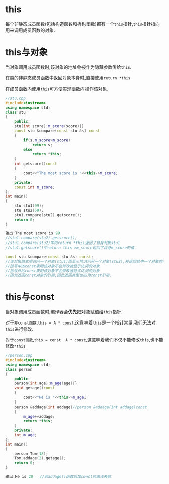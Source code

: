 # this

每个非静态成员函数(包括构造函数和析构函数)都有一个`this`指针,`this`指针指向用来调用成员函数的对象.

# this与对象

当对象调用成员函数时,该对象的地址会被作为隐藏参数传给`this`.

在类的非静态成员函数中返回对象本身时,直接使用`return *this`

在成员函数内使用`this`可方便实现函数内操作该对象.

```c++
//stu.cpp
#include<iostream>
using namespace std;
class stu
{
    public:
    stu(int score):m_score(score){}
    const stu &compare(const stu &s) const
    {
        if(s.m_score>m_score)
            return s;
        else
            return *this;
    }
    int getscore()const
    {
        cout<<"The most score is "<<this->m_score;
    }
    private:
    const int m_score;
};
int main()
{
    stu stu1(99);
    stu stu2(59);
    stu1.compare(stu2).getscore();
    return 0;
}
```

```c++
输出:The most score is 99
//stu1.compare(stu2).getscore();
//stu1.compare(stu2)中的return *this返回了自身对象stu1
//stu1.getscore()中return this->m_score返回了自身m_score的值.
```

```c++
const stu &compare(const stu &s) const;
//该对象隐式地访问一个对象(stu1)而显示地访问另一个对象(stu2),并返回其中一个对象的引用.
//括号中的const表明该对象不会修改被显示访问的对象
//括号外的const表明该对象不会修改被隐式访问的对象
//因为返回const对象的引用,因此返回类型也应为const引用.
```

# this与const

当对象调用成员函数时,编译器会**优先**把对象赋值给`this`指针.

对于`非const函数`,`this = A * const`,这意味着`this`是一个指针常量,我们无法对`this`进行修改.

对于`const函数`,`this = const  A * const`,这意味着我们不仅不能修改`this`,也不能修改`*this`

```c++
//person.cpp
#include<iostream>
using namespace std;
class person
{
    public:
    person(int age):m_age(age){}
    void getage()const
    {
        cout<<"He is "<<this->m_age;
    }
    person &addage(int addage)//person &addage(int addage)const
    {
        m_age+=addage;
        return *this;
    }
    private:
    int m_age;
};
int main()
{
    person Tom(18);
    Tom.addage(2).getage();
    return 0;
}
```

```c++
输出:He is 20   //若addage()函数后加const则编译失败
```



